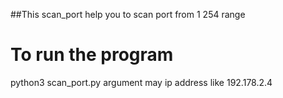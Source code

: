 ##This scan_port help you to scan port from 1 254 range
# To run the program
python3 scan_port.py <argrment>
argument may ip address like 192.178.2.4

